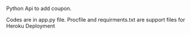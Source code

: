 Python Api to add coupon.

Codes are in app.py file.
Procfile and requirments.txt are support files for Heroku Deployment
